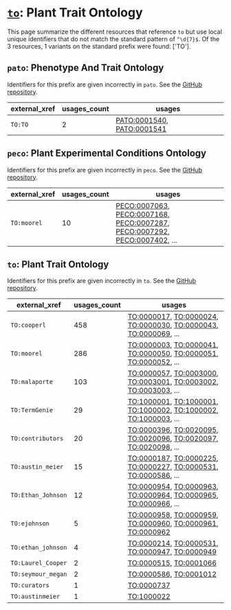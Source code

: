 # [`to`](https://bioregistry.io/to): Plant Trait Ontology

This page summarize the different resources that reference `to`
but use local unique identifiers that do not match the standard pattern of
`^\d{7}$`. Of the 3 resources,
1 variants on the standard prefix were found: ['TO'].

## `pato`: Phenotype And Trait Ontology

Identifiers for this prefix are given incorrectly in `pato`. See the [GitHub repository](https://github.com/pato-ontology/pato).

| external_xref   |   usages_count | usages                                                                                                                   |
|-----------------|----------------|--------------------------------------------------------------------------------------------------------------------------|
| `TO:TO`         |              2 | [PATO:0001540](http://purl.obolibrary.org/obo/PATO_0001540), [PATO:0001541](http://purl.obolibrary.org/obo/PATO_0001541) |

## `peco`: Plant Experimental Conditions Ontology

Identifiers for this prefix are given incorrectly in `peco`. See the [GitHub repository](https://github.com/Planteome/plant-experimental-conditions-ontology).

| external_xref   |   usages_count | usages                                                                                                                                                                                                                                                                                                               |
|-----------------|----------------|----------------------------------------------------------------------------------------------------------------------------------------------------------------------------------------------------------------------------------------------------------------------------------------------------------------------|
| `TO:moorel`     |             10 | [PECO:0007063](http://purl.obolibrary.org/obo/PECO_0007063), [PECO:0007168](http://purl.obolibrary.org/obo/PECO_0007168), [PECO:0007287](http://purl.obolibrary.org/obo/PECO_0007287), [PECO:0007292](http://purl.obolibrary.org/obo/PECO_0007292), [PECO:0007402](http://purl.obolibrary.org/obo/PECO_0007402), ... |

## `to`: Plant Trait Ontology

Identifiers for this prefix are given incorrectly in `to`. See the [GitHub repository](https://github.com/Planteome/plant-trait-ontology).

| external_xref      |   usages_count | usages                                                                                                                                                                                                                                                                                           |
|--------------------|----------------|--------------------------------------------------------------------------------------------------------------------------------------------------------------------------------------------------------------------------------------------------------------------------------------------------|
| `TO:cooperl`       |            458 | [TO:0000017](http://purl.obolibrary.org/obo/TO_0000017), [TO:0000024](http://purl.obolibrary.org/obo/TO_0000024), [TO:0000030](http://purl.obolibrary.org/obo/TO_0000030), [TO:0000043](http://purl.obolibrary.org/obo/TO_0000043), [TO:0000069](http://purl.obolibrary.org/obo/TO_0000069), ... |
| `TO:moorel`        |            286 | [TO:0000003](http://purl.obolibrary.org/obo/TO_0000003), [TO:0000041](http://purl.obolibrary.org/obo/TO_0000041), [TO:0000050](http://purl.obolibrary.org/obo/TO_0000050), [TO:0000051](http://purl.obolibrary.org/obo/TO_0000051), [TO:0000052](http://purl.obolibrary.org/obo/TO_0000052), ... |
| `TO:malaporte`     |            103 | [TO:0000057](http://purl.obolibrary.org/obo/TO_0000057), [TO:0003000](http://purl.obolibrary.org/obo/TO_0003000), [TO:0003001](http://purl.obolibrary.org/obo/TO_0003001), [TO:0003002](http://purl.obolibrary.org/obo/TO_0003002), [TO:0003003](http://purl.obolibrary.org/obo/TO_0003003), ... |
| `TO:TermGenie`     |             29 | [TO:1000001](http://purl.obolibrary.org/obo/TO_1000001), [TO:1000001](http://purl.obolibrary.org/obo/TO_1000001), [TO:1000002](http://purl.obolibrary.org/obo/TO_1000002), [TO:1000002](http://purl.obolibrary.org/obo/TO_1000002), [TO:1000003](http://purl.obolibrary.org/obo/TO_1000003), ... |
| `TO:contributors`  |             20 | [TO:0000396](http://purl.obolibrary.org/obo/TO_0000396), [TO:0020095](http://purl.obolibrary.org/obo/TO_0020095), [TO:0020096](http://purl.obolibrary.org/obo/TO_0020096), [TO:0020097](http://purl.obolibrary.org/obo/TO_0020097), [TO:0020098](http://purl.obolibrary.org/obo/TO_0020098), ... |
| `TO:austin_meier`  |             15 | [TO:0000187](http://purl.obolibrary.org/obo/TO_0000187), [TO:0000225](http://purl.obolibrary.org/obo/TO_0000225), [TO:0000227](http://purl.obolibrary.org/obo/TO_0000227), [TO:0000531](http://purl.obolibrary.org/obo/TO_0000531), [TO:0000586](http://purl.obolibrary.org/obo/TO_0000586), ... |
| `TO:Ethan_Johnson` |             12 | [TO:0000954](http://purl.obolibrary.org/obo/TO_0000954), [TO:0000963](http://purl.obolibrary.org/obo/TO_0000963), [TO:0000964](http://purl.obolibrary.org/obo/TO_0000964), [TO:0000965](http://purl.obolibrary.org/obo/TO_0000965), [TO:0000966](http://purl.obolibrary.org/obo/TO_0000966), ... |
| `TO:ejohnson`      |              5 | [TO:0000958](http://purl.obolibrary.org/obo/TO_0000958), [TO:0000959](http://purl.obolibrary.org/obo/TO_0000959), [TO:0000960](http://purl.obolibrary.org/obo/TO_0000960), [TO:0000961](http://purl.obolibrary.org/obo/TO_0000961), [TO:0000962](http://purl.obolibrary.org/obo/TO_0000962)      |
| `TO:ethan_johnson` |              4 | [TO:0000214](http://purl.obolibrary.org/obo/TO_0000214), [TO:0000531](http://purl.obolibrary.org/obo/TO_0000531), [TO:0000947](http://purl.obolibrary.org/obo/TO_0000947), [TO:0000949](http://purl.obolibrary.org/obo/TO_0000949)                                                               |
| `TO:Laurel_Cooper` |              2 | [TO:0000515](http://purl.obolibrary.org/obo/TO_0000515), [TO:0001066](http://purl.obolibrary.org/obo/TO_0001066)                                                                                                                                                                                 |
| `TO:seymour_megan` |              2 | [TO:0000586](http://purl.obolibrary.org/obo/TO_0000586), [TO:0001012](http://purl.obolibrary.org/obo/TO_0001012)                                                                                                                                                                                 |
| `TO:curators`      |              1 | [TO:0000737](http://purl.obolibrary.org/obo/TO_0000737)                                                                                                                                                                                                                                          |
| `TO:austinmeier`   |              1 | [TO:1000022](http://purl.obolibrary.org/obo/TO_1000022)                                                                                                                                                                                                                                          |

